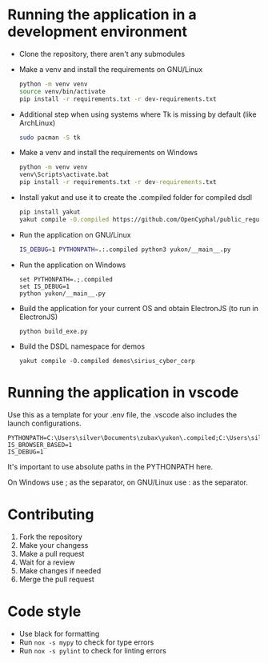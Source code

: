 # Running the application in a development environment
* Clone the repository, there aren't any submodules
* Make a venv and install the requirements on GNU/Linux
    ```bash
    python -m venv venv
    source venv/bin/activate
    pip install -r requirements.txt -r dev-requirements.txt
    ```
* Additional step when using systems where Tk is missing by default (like ArchLinux)
    ```bash
    sudo pacman -S tk
    ```
* Make a venv and install the requirements on Windows
    ```bat
    python -m venv venv
    venv\Scripts\activate.bat
    pip install -r requirements.txt -r dev-requirements.txt
    ```
* Install yakut and use it to create the .compiled folder for compiled dsdl
    ```bash
    pip install yakut
    yakut compile -O.compiled https://github.com/OpenCyphal/public_regulated_data_types/archive/refs/heads/master.zip
    ```
* Run the application on GNU/Linux
    ```bash
    IS_DEBUG=1 PYTHONPATH=.:.compiled python3 yukon/__main__.py
    ```
* Run the application on Windows
    ```batch
    set PYTHONPATH=.;.compiled
    set IS_DEBUG=1
    python yukon/__main__.py
    ```
* Build the application for your current OS and obtain ElectronJS (to run in ElectronJS)
    ```
    python build_exe.py
    ```

* Build the DSDL namespace for demos
    ```
    yakut compile -O.compiled demos\sirius_cyber_corp
    ```

# Running the application in vscode
Use this as a template for your .env file, the .vscode also includes the launch configurations.

```
PYTHONPATH=C:\Users\silver\Documents\zubax\yukon\.compiled;C:\Users\silver\Documents\zubax\yukon
IS_BROWSER_BASED=1
IS_DEBUG=1
```

It's important to use absolute paths in the PYTHONPATH here.

On Windows use ; as the separator, on GNU/Linux use : as the separator.

# Contributing
1. Fork the repository
2. Make your changess
3. Make a pull request
4. Wait for a review
5. Make changes if needed
6. Merge the pull request

# Code style
- Use black for formatting
- Run `nox -s mypy` to check for type errors
- Run `nox -s pylint` to check for linting errors